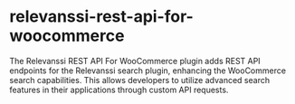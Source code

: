 # relevanssi-rest-api-for-woocommerce
The Relevanssi REST API For WooCommerce plugin adds REST API endpoints for the Relevanssi search plugin, enhancing the WooCommerce search capabilities. This allows developers to utilize advanced search features in their applications through custom API requests.
